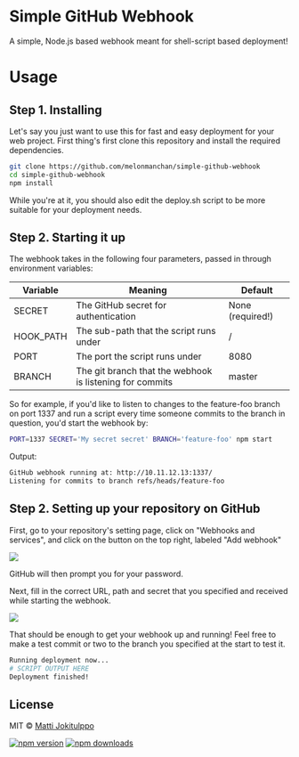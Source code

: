 # Simple GitHub Webhook
A simple, Node.js based webhook meant for shell-script based deployment!

# Usage

## Step 1. Installing

Let's say you just want to use this for fast and easy deployment for your web project. First thing's first clone this repository and install the required dependencies.

```sh
git clone https://github.com/melonmanchan/simple-github-webhook
cd simple-github-webhook
npm install
```

While you're at it, you should also edit the deploy.sh script to be more suitable for your deployment needs.

## Step 2. Starting it up

The webhook takes in the following four parameters, passed in through environment variables:


Variable  | Meaning | Default
------------- | ------------- | ------------- 
SECRET  | The GitHub secret for authentication | None (required!)
HOOK_PATH  | The sub-path that the script runs under | /
PORT  | The port the script runs under | 8080
BRANCH  | The git branch that the webhook is listening for commits | master

So for example, if you'd like to listen to changes to the feature-foo branch on port 1337 and run a script every time
someone commits to the branch in question, you'd start the webhook by:

```sh
PORT=1337 SECRET='My secret secret' BRANCH='feature-foo' npm start
```

Output:

```sh
GitHub webhook running at: http://10.11.12.13:1337/
Listening for commits to branch refs/heads/feature-foo
```

## Step 2. Setting up your repository on GitHub

First, go to your repository's setting page, click on "Webhooks and services", and click on the button on the top right, labeled "Add webhook"

![](http://i.imgur.com/r2W5fA0.png)

GitHub will then prompt you for your password.

Next, fill in the correct URL, path and secret that you specified and received while starting the webhook.

![](http://i.imgur.com/hajyFuD.png)

That should be enough to get your webhook up and running! Feel free to make a test commit or two to the branch you specified at the start to test it.

```sh
Running deployment now...
# SCRIPT OUTPUT HERE
Deployment finished!
```

## License

MIT © [Matti Jokitulppo](https://mattij.com)

[![npm version](https://badge.fury.io/js/simple-github-webhook.svg)](https://badge.fury.io/js/simple-github-webhook)
[![npm downloads](https://img.shields.io/npm/dm/simple-github-webhook.svg)](https://img.shields.io/npm/dm/simple-github-webhook.svg)

